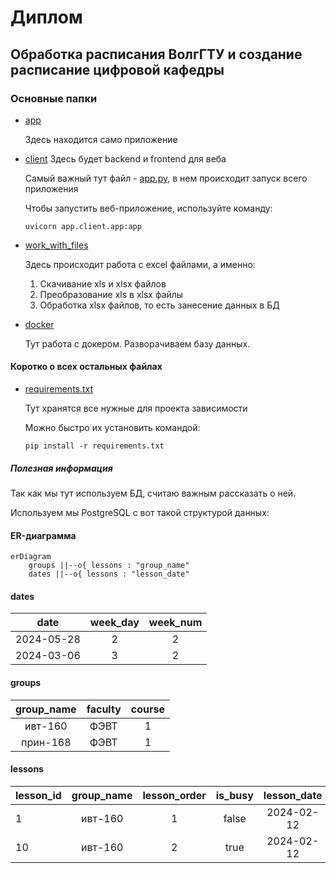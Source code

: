 # Диплом

## Обработка расписания ВолгГТУ и создание расписание цифровой кафедры

### Основные папки

* [app](app)

  Здесь находится само приложение

* [client](app%2Fclient)
  Здесь будет backend и frontend для веба
    
  Самый важный тут файл - [app.py](web%2Fapp.py), в нем происходит запуск всего приложения

  Чтобы запустить веб-приложение, используйте команду:
  ```commandline
  uvicorn app.client.app:app
  ```
* [work_with_files](app%2Fserver%2Fwork_with_files)

  Здесь происходит работа с excel файлами, а именно:
  1. Скачивание xls и xlsx файлов
  2. Преобразование xls в xlsx файлы
  3. Обработка xlsx файлов, то есть занесение данных в БД
  
* [docker](docker)
  
  Тут работа с докером. Разворачиваем базу данных.

#### Коротко о всех остальных файлах
* [requirements.txt](requirements.txt)

  Тут хранятся все нужные для проекта зависимости

  Можно быстро их установить командой:
  ```commandline
  pip install -r requirements.txt
  ```

##### Полезная информация
Так как мы тут используем БД, считаю важным рассказать о ней.

Используем мы PostgreSQL c вот такой структурой данных:

#### ER-диаграмма
```mermaid
erDiagram
    groups ||--o{ lessons : "group_name"
    dates ||--o{ lessons : "lesson_date"
```
#### dates
|    date    | week_day | week_num |
|:----------:|:--------:|:--------:|
| 2024-05-28 |    2     |    2     |
| 2024-03-06 |    3     |    2     | 

#### groups
| group_name | faculty | course |
|:----------:|:-------:|:------:|
|  ивт-160   |  ФЭВТ   |   1    |
|  прин-168  |  ФЭВТ   |   1    |

#### lessons

| lesson_id | group_name | lesson_order | is_busy | lesson_date |
|-----------|:----------:|:------------:|:-------:|:-----------:|
| 1         |  ивт-160   |      1       |  false  | 2024-02-12  |
| 10        |  ивт-160   |      2       |  true   | 2024-02-12  |
